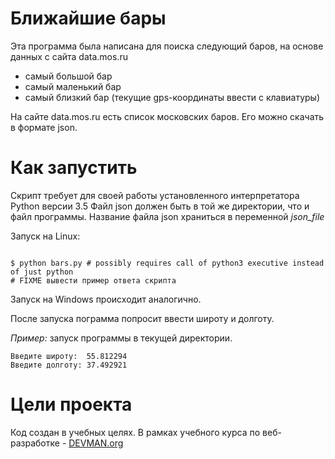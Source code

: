 # Ближайшие бары

Эта программа была написана для поиска следующий баров, на основе данных с сайта data.mos.ru  
	
* самый большой бар
* самый маленький бар
* самый близкий бар (текущие gps-координаты ввести с клавиатуры)

На сайте data.mos.ru есть список московских баров. Его можно скачать в формате json.  

# Как запустить

Скрипт требует для своей работы установленного интерпретатора Python версии 3.5
Файл json должен быть в той же директории, что и файл программы. Название файла json храниться в переменной *json_file*

Запуск на Linux:

```#!bash

$ python bars.py # possibly requires call of python3 executive instead of just python
# FIXME вывести пример ответа скрипта

```

Запуск на Windows происходит аналогично.

После запуска пограмма попросит ввести широту и долготу.  

*Пример:* запуск программы в текущей директории.   

    Введите широту:  55.812294
    Введите долготу: 37.492921  
     
# Цели проекта

Код создан в учебных целях. В рамках учебного курса по веб-разработке - [DEVMAN.org](https://devman.org)
